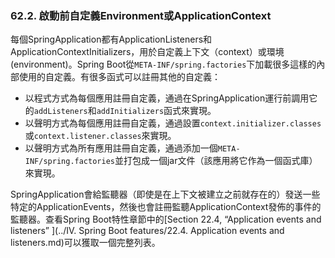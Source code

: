 ### 62.2. 啟動前自定義Environment或ApplicationContext

每個SpringApplication都有ApplicationListeners和ApplicationContextInitializers，用於自定義上下文（context）或環境(environment)。Spring Boot從`META-INF/spring.factories`下加載很多這樣的內部使用的自定義。有很多函式可以註冊其他的自定義：

* 以程式方式為每個應用註冊自定義，通過在SpringApplication運行前調用它的`addListeners`和`addInitializers`函式來實現。
* 以聲明方式為每個應用註冊自定義，通過設置`context.initializer.classes`或`context.listener.classes`來實現。
* 以聲明方式為所有應用註冊自定義，通過添加一個`META-INF/spring.factories`並打包成一個jar文件（該應用將它作為一個函式庫）來實現。

SpringApplication會給監聽器（即使是在上下文被建立之前就存在的）發送一些特定的ApplicationEvents，然後也會註冊監聽ApplicationContext發佈的事件的監聽器。查看Spring Boot特性章節中的[Section 22.4, “Application events and listeners” ](../IV. Spring Boot features/22.4. Application events and listeners.md)可以獲取一個完整列表。
